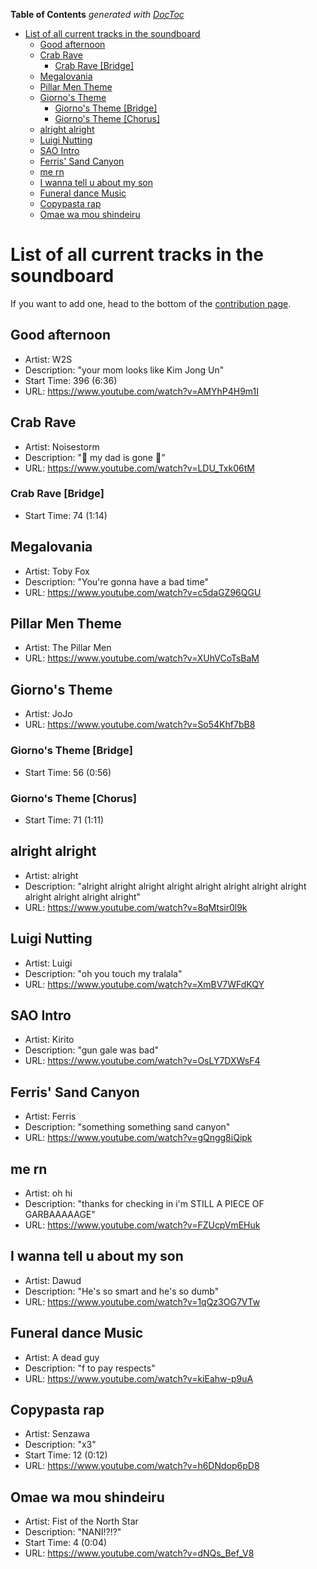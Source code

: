 <!-- START doctoc generated TOC please keep comment here to allow auto update -->
<!-- DON'T EDIT THIS SECTION, INSTEAD RE-RUN doctoc TO UPDATE -->
**Table of Contents**  *generated with [DocToc](https://github.com/thlorenz/doctoc)*

- [List of all current tracks in the soundboard](#list-of-all-current-tracks-in-the-soundboard)
  - [Good afternoon](#good-afternoon)
  - [Crab Rave](#crab-rave)
    - [Crab Rave [Bridge]](#crab-rave-bridge)
  - [Megalovania](#megalovania)
  - [Pillar Men Theme](#pillar-men-theme)
  - [Giorno's Theme](#giornos-theme)
    - [Giorno's Theme [Bridge]](#giornos-theme-bridge)
    - [Giorno's Theme [Chorus]](#giornos-theme-chorus)
  - [alright alright](#alright-alright)
  - [Luigi Nutting](#luigi-nutting)
  - [SAO Intro](#sao-intro)
  - [Ferris' Sand Canyon](#ferris-sand-canyon)
  - [me rn](#me-rn)
  - [I wanna tell u about my son](#i-wanna-tell-u-about-my-son)
  - [Funeral dance Music](#funeral-dance-music)
  - [Copypasta rap](#copypasta-rap)
  - [Omae wa mou shindeiru](#omae-wa-mou-shindeiru)

<!-- END doctoc generated TOC please keep comment here to allow auto update -->

# List of all current tracks in the soundboard

If you want to add one, head to the bottom of the [contribution page](https://github.com/Jabster28/meme-soundboard/blob/master/CONTRIBUTING.md).

## Good afternoon

- Artist: W2S
- Description: "your mom looks like Kim Jong Un"
- Start Time: 396 (6:36)
- URL: <https://www.youtube.com/watch?v=AMYhP4H9m1I>

## Crab Rave

- Artist: Noisestorm
- Description: "🦀 my dad is gone 🦀"
- URL: <https://www.youtube.com/watch?v=LDU_Txk06tM>

### Crab Rave [Bridge]

- Start Time: 74 (1:14)

## Megalovania

- Artist: Toby Fox
- Description: "You're gonna have a bad time"
- URL: <https://www.youtube.com/watch?v=c5daGZ96QGU>

## Pillar Men Theme

- Artist: The Pillar Men
- URL: <https://www.youtube.com/watch?v=XUhVCoTsBaM>

## Giorno's Theme

- Artist: JoJo
- URL: <https://www.youtube.com/watch?v=So54Khf7bB8>

### Giorno's Theme [Bridge]

- Start Time: 56 (0:56)

### Giorno's Theme [Chorus]

- Start Time: 71 (1:11)

## alright alright

- Artist: alright
- Description: "alright alright alright alright alright alright alright alright alright alright alright alright"
- URL: <https://www.youtube.com/watch?v=8qMtsir0l9k>

## Luigi Nutting

- Artist: Luigi
- Description: "oh you touch my tralala"
- URL: <https://www.youtube.com/watch?v=XmBV7WFdKQY>

## SAO Intro

- Artist: Kirito
- Description: "gun gale was bad"
- URL: <https://www.youtube.com/watch?v=OsLY7DXWsF4>

## Ferris' Sand Canyon

- Artist: Ferris
- Description: "something something sand canyon"
- URL: <https://www.youtube.com/watch?v=gQngg8iQipk>

## me rn

- Artist: oh hi
- Description: "thanks for checking in i'm STILL A PIECE OF GARBAAAAAGE"
- URL: <https://www.youtube.com/watch?v=FZUcpVmEHuk>

## I wanna tell u about my son

- Artist: Dawud
- Description: "He's so smart and he's so dumb"
- URL: <https://www.youtube.com/watch?v=1qQz3OG7VTw>

## Funeral dance Music

- Artist: A dead guy
- Description: "f to pay respects"
- URL: <https://www.youtube.com/watch?v=kiEahw-p9uA>

## Copypasta rap

- Artist: Senzawa
- Description: "x3"
- Start Time: 12 (0:12)
- URL: <https://www.youtube.com/watch?v=h6DNdop6pD8>

## Omae wa mou shindeiru

- Artist: Fist of the North Star
- Description: "NANI!?!?"
- Start Time: 4 (0:04)
- URL: <https://www.youtube.com/watch?v=dNQs_Bef_V8>


